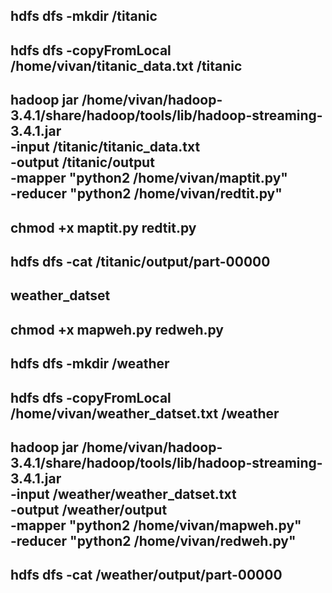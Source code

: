 hdfs dfs -mkdir /titanic
------
hdfs dfs -copyFromLocal /home/vivan/titanic_data.txt /titanic
--------
hadoop jar /home/vivan/hadoop-3.4.1/share/hadoop/tools/lib/hadoop-streaming-3.4.1.jar \
    -input /titanic/titanic_data.txt \
    -output /titanic/output \
    -mapper "python2 /home/vivan/maptit.py" \
    -reducer "python2 /home/vivan/redtit.py"
----------
chmod +x maptit.py redtit.py
--------
hdfs dfs -cat /titanic/output/part-00000
-------


weather_datset
-------
chmod +x mapweh.py redweh.py
-------
hdfs dfs -mkdir /weather
-------
hdfs dfs -copyFromLocal /home/vivan/weather_datset.txt /weather
------
hadoop jar /home/vivan/hadoop-3.4.1/share/hadoop/tools/lib/hadoop-streaming-3.4.1.jar \
    -input /weather/weather_datset.txt \
    -output /weather/output \
    -mapper "python2 /home/vivan/mapweh.py" \
    -reducer "python2 /home/vivan/redweh.py"
-----------
hdfs dfs -cat /weather/output/part-00000
------------
